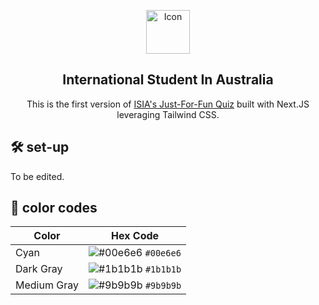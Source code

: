 <p align="center">
  <img src="assets/logo-loading.svg" alt="Icon" width="70" height="70">
</p>
<h2 align="center">
  <strong>International Student In Australia</strong>
</h2>

<p align="center">This is the first version of <a href="https://yvonneyang.me">ISIA's Just-For-Fun Quiz</a> built with Next.JS leveraging Tailwind CSS.</p>

## 🛠️ set-up

To be edited.

## 🎨 color codes

| Color       | Hex Code                                                                  |
| ----------- | ------------------------------------------------------------------------- |
| Cyan        | ![#00e6e6](https://via.placeholder.com/15/00e6e6/000000?text=+) `#00e6e6` |
| Dark Gray   | ![#1b1b1b](https://via.placeholder.com/15/1b1b1b/000000?text=+) `#1b1b1b` |
| Medium Gray | ![#9b9b9b](https://via.placeholder.com/15/9b9b9b/000000?text=+) `#9b9b9b` |
